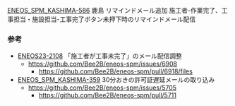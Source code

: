 [ENEOS_SPM_KASHIMA-586](https://vqit.backlog.com/view/ENEOS_SPM_KASHIMA-586) 鹿島 リマインドメール追加 施工者-作業完了、工事担当・施設担当-工事完了ボタン未押下時のリマインドメール配信

### 参考
- [ENEOS23-2108](https://vqit.backlog.com/view/ENEOS23-2108) 「施工者が工事未完了」のメール配信調整
	- https://github.com/Bee2B/eneos-spm/issues/6908
		- https://github.com/Bee2B/eneos-spm/pull/6918/files
- [ENEOS_SPM_KASHIMA-359](https://vqit.backlog.com/view/ENEOS_SPM_KASHIMA-359) 30分おきの許可証遅延メールの取り込み
	- https://github.com/Bee2B/eneos-spm/issues/5705
		- https://github.com/Bee2B/eneos-spm/pull/5711

